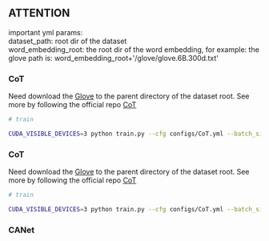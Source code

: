 
## ATTENTION

important yml params: \
dataset_path: root dir of the dataset \
word_embedding_root: the root dir of the word embedding, for example: the glove path is: word_embedding_root+'/glove/glove.6B.300d.txt'


### CoT
Need download the [Glove](https://drive.google.com/drive/folders/1BE2X70eNMIMkGYwhe01HA4c5jixUQdWd?usp=sharing) to the parent directory of the dataset root. 
See more by following the official repo [CoT](https://github.com/HanjaeKim98/CoT)

``` sh
# train

CUDA_VISIBLE_DEVICES=3 python train.py --cfg configs/CoT.yml --batch_size 128 --test_batch_size 64

```

### CoT
Need download the [Glove](https://drive.google.com/drive/folders/1BE2X70eNMIMkGYwhe01HA4c5jixUQdWd?usp=sharing) to the parent directory of the dataset root. 
See more by following the official repo [CoT](https://github.com/HanjaeKim98/CoT)

``` sh
# train

CUDA_VISIBLE_DEVICES=3 python train.py --cfg configs/CoT.yml --batch_size 128 --test_batch_size 64

```

### CANet


